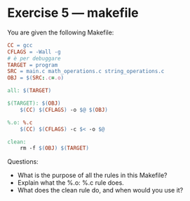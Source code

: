 # Exercise 5 — makefile

You are given the following Makefile:

```makefile
CC = gcc
CFLAGS = -Wall -g
# è per debuggare
TARGET = program
SRC = main.c math_operations.c string_operations.c
OBJ = $(SRC:.c=.o)

all: $(TARGET)

$(TARGET): $(OBJ)
	$(CC) $(CFLAGS) -o $@ $(OBJ)

%.o: %.c
	$(CC) $(CFLAGS) -c $< -o $@

clean:
	rm -f $(OBJ) $(TARGET)

```

Questions:

* What is the purpose of all the rules in this Makefile?
* Explain what the %.o: %.c rule does.
* What does the clean rule do, and when would you use it?
